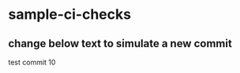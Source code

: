 # sample-ci-checks

change below text to simulate a new commit
---------------------

test commit 10